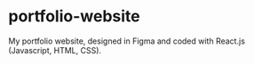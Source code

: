 # portfolio-website
My portfolio website, designed in Figma and coded with React.js (Javascript, HTML, CSS).
